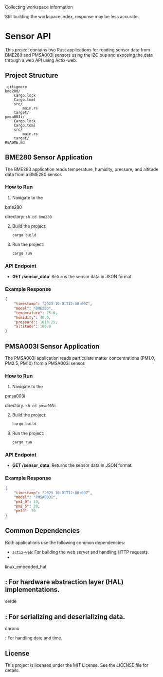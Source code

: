 Collecting workspace information

Still building the workspace index, response may be less accurate.

# Sensor API

This project contains two Rust applications for reading sensor data from BME280 and PMSA003I sensors using the I2C bus and exposing the data through a web API using Actix-web.

## Project Structure

```
.gitignore
bme280/
    Cargo.lock
    Cargo.toml
    src/
        main.rs
    target/
pmsa003i/
    Cargo.lock
    Cargo.toml
    src/
        main.rs
    target/
README.md
```

## BME280 Sensor Application

The BME280 application reads temperature, humidity, pressure, and altitude data from a BME280 sensor.

### How to Run

1. Navigate to the 

bme280

 directory:
    ```sh
    cd bme280
    ```

2. Build the project:
    ```sh
    cargo build
    ```

3. Run the project:
    ```sh
    cargo run
    ```

### API Endpoint

- **GET /sensor_data**: Returns the sensor data in JSON format.

### Example Response

```json
{
    "timestamp": "2023-10-01T12:00:00Z",
    "model": "BME280",
    "temperature": 25.0,
    "humidity": 40.0,
    "pressure": 1013.25,
    "altitude": 100.0
}
```

## PMSA003I Sensor Application

The PMSA003I application reads particulate matter concentrations (PM1.0, PM2.5, PM10) from a PMSA003I sensor.

### How to Run

1. Navigate to the 

pmsa003i

 directory:
    ```sh
    cd pmsa003i
    ```

2. Build the project:
    ```sh
    cargo build
    ```

3. Run the project:
    ```sh
    cargo run
    ```

### API Endpoint

- **GET /sensor_data**: Returns the sensor data in JSON format.

### Example Response

```json
{
    "timestamp": "2023-10-01T12:00:00Z",
    "model": "PMSA003I",
    "pm1_0": 10,
    "pm2_5": 20,
    "pm10": 30
}
```

## Common Dependencies

Both applications use the following common dependencies:
- `actix-web`: For building the web server and handling HTTP requests.
- 

linux_embedded_hal

: For hardware abstraction layer (HAL) implementations.
- 

serde

: For serializing and deserializing data.
- 

chrono

: For handling date and time.

## License

This project is licensed under the MIT License. See the LICENSE file for details.
